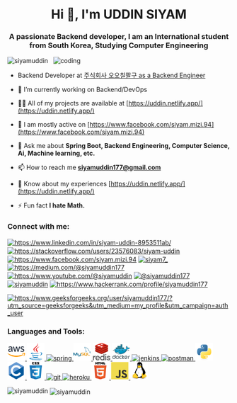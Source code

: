 <h1 align="center">Hi 👋, I'm UDDIN SIYAM</h1>
<h3 align="center">A passionate Backend developer, I am an International student from South Korea, Studying Computer Engineering</h3>
<img align="right" alt="coding" width="400" src="https://media0.giphy.com/media/qgQUggAC3Pfv687qPC/giphy.gif">

<p align="left"> <img src="https://komarev.com/ghpvc/?username=siyamuddin&label=Profile%20views&color=0e75b6&style=flat" alt="siyamuddin" /> </p>

- Backend Developer at [주식회사 오오칠팔구 as a Backend Engineer]([https://github.com/Siyamuddin/UniBlog](https://www.linkedin.com/company/ohohchilpalgu/about/))

- 🌱 I’m currently working on Backend/DevOps

- 👨‍💻 All of my projects are available at [https://uddin.netlify.app/](https://uddin.netlify.app/)

- 📝 I am mostly active on [https://www.facebook.com/siyam.mizi.94](https://www.facebook.com/siyam.mizi.94)

- 💬 Ask me about **Spring Boot, Backend Engineering, Computer Science, Ai, Machine learning, etc.**

- 📫 How to reach me **siyamuddin177@gmail.com**

- 📄 Know about my experiences [https://uddin.netlify.app/](https://uddin.netlify.app/)

- ⚡ Fun fact **I hate Math.**

<h3 align="left">Connect with me:</h3>
<p align="left">
<a href="[https://linkedin.com/in/https://www.linkedin.com/in/siyam-uddin-8953511ab/](https://www.linkedin.com/in/uddin-siyam-8953511ab/)" target="blank"><img align="center" src="https://raw.githubusercontent.com/rahuldkjain/github-profile-readme-generator/master/src/images/icons/Social/linked-in-alt.svg" alt="https://www.linkedin.com/in/siyam-uddin-8953511ab/" height="30" width="40" /></a>
<a href="[https://stackoverflow.com/users/https://stackoverflow.com/users/23576083/siyam-uddin](https://stackoverflow.com/users/23576083/siyam-uddin)" target="blank"><img align="center" src="https://raw.githubusercontent.com/rahuldkjain/github-profile-readme-generator/master/src/images/icons/Social/stack-overflow.svg" alt="https://stackoverflow.com/users/23576083/siyam-uddin" height="30" width="40" /></a>
<a href="https://fb.com/https://www.facebook.com/siyam.mizi.94" target="blank"><img align="center" src="https://raw.githubusercontent.com/rahuldkjain/github-profile-readme-generator/master/src/images/icons/Social/facebook.svg" alt="https://www.facebook.com/siyam.mizi.94" height="30" width="40" /></a>
<a href="https://instagram.com/siyam7_" target="blank"><img align="center" src="https://raw.githubusercontent.com/rahuldkjain/github-profile-readme-generator/master/src/images/icons/Social/instagram.svg" alt="siyam7_" height="30" width="40" /></a>
<a href="https://medium.com/https://medium.com/@siyamuddin177" target="blank"><img align="center" src="https://raw.githubusercontent.com/rahuldkjain/github-profile-readme-generator/master/src/images/icons/Social/medium.svg" alt="https://medium.com/@siyamuddin177" height="30" width="40" /></a>
<a href="https://www.youtube.com/c/https://www.youtube.com/@siyamuddin" target="blank"><img align="center" src="https://raw.githubusercontent.com/rahuldkjain/github-profile-readme-generator/master/src/images/icons/Social/youtube.svg" alt="https://www.youtube.com/@siyamuddin" height="30" width="40" /></a>
<a href="https://www.hackerrank.com/@siyamuddin177" target="blank"><img align="center" src="https://raw.githubusercontent.com/rahuldkjain/github-profile-readme-generator/master/src/images/icons/Social/hackerrank.svg" alt="@siyamuddin177" height="30" width="40" /></a>
<a href="https://www.leetcode.com/siyamuddin" target="blank"><img align="center" src="https://raw.githubusercontent.com/rahuldkjain/github-profile-readme-generator/master/src/images/icons/Social/leet-code.svg" alt="siyamuddin" height="30" width="40" /></a>
<a href="https://www.hackerearth.com/https://www.hackerrank.com/profile/siyamuddin177" target="blank"><img align="center" src="https://raw.githubusercontent.com/rahuldkjain/github-profile-readme-generator/master/src/images/icons/Social/hackerearth.svg" alt="https://www.hackerrank.com/profile/siyamuddin177" height="30" width="40" /></a>
  
<a href="https://auth.geeksforgeeks.org/user/https://www.geeksforgeeks.org/user/siyamuddin177/?utm_source=geeksforgeeks&utm_medium=my_profile&utm_campaign=auth_user" target="blank"><img align="center" src="https://raw.githubusercontent.com/rahuldkjain/github-profile-readme-generator/master/src/images/icons/Social/geeks-for-geeks.svg" alt="https://www.geeksforgeeks.org/user/siyamuddin177/?utm_source=geeksforgeeks&utm_medium=my_profile&utm_campaign=auth_user" height="30" width="40" /></a>
</p>

<h3 align="left">Languages and Tools:</h3>
<p align="left">
<a href="https://aws.amazon.com" target="_blank" rel="noreferrer"> <img src="https://raw.githubusercontent.com/devicons/devicon/master/icons/amazonwebservices/amazonwebservices-original-wordmark.svg" alt="aws" width="40" height="40"/> </a> 
<a href="https://www.java.com" target="_blank" rel="noreferrer"> <img src="https://raw.githubusercontent.com/devicons/devicon/master/icons/java/java-original.svg" alt="java" width="40" height="40"/> </a> 
<a href="https://spring.io/" target="_blank" rel="noreferrer"> <img src="https://www.vectorlogo.zone/logos/springio/springio-icon.svg" alt="spring" width="40" height="40"/> </a>
<a href="https://www.mysql.com/" target="_blank" rel="noreferrer"> <img src="https://raw.githubusercontent.com/devicons/devicon/master/icons/mysql/mysql-original-wordmark.svg" alt="mysql" width="40" height="40"/> </a> 
<a href="https://redis.io" target="_blank" rel="noreferrer"> <img src="https://raw.githubusercontent.com/devicons/devicon/master/icons/redis/redis-original-wordmark.svg" alt="redis" width="40" height="40"/> </a> 
<a href="https://www.docker.com/" target="_blank" rel="noreferrer"> <img src="https://raw.githubusercontent.com/devicons/devicon/master/icons/docker/docker-original-wordmark.svg" alt="docker" width="40" height="40"/> </a>
<a href="https://www.jenkins.io" target="_blank" rel="noreferrer"> <img src="https://www.vectorlogo.zone/logos/jenkins/jenkins-icon.svg" alt="jenkins" width="40" height="40"/> </a> 
<a href="https://postman.com" target="_blank" rel="noreferrer"> <img src="https://www.vectorlogo.zone/logos/getpostman/getpostman-icon.svg" alt="postman" width="40" height="40"/> </a> <a href="https://www.python.org" target="_blank" rel="noreferrer"> <img src="https://raw.githubusercontent.com/devicons/devicon/master/icons/python/python-original.svg" alt="python" width="40" height="40"/> </a>
<a href="https://www.cprogramming.com/" target="_blank" rel="noreferrer"> <img src="https://raw.githubusercontent.com/devicons/devicon/master/icons/c/c-original.svg" alt="c" width="40" height="40"/> </a>
<a href="https://www.w3schools.com/css/" target="_blank" rel="noreferrer"> <img src="https://raw.githubusercontent.com/devicons/devicon/master/icons/css3/css3-original-wordmark.svg" alt="css3" width="40" height="40"/> </a> 
<a href="https://git-scm.com/" target="_blank" rel="noreferrer"> <img src="https://www.vectorlogo.zone/logos/git-scm/git-scm-icon.svg" alt="git" width="40" height="40"/> </a>
<a href="https://heroku.com" target="_blank" rel="noreferrer"> <img src="https://www.vectorlogo.zone/logos/heroku/heroku-icon.svg" alt="heroku" width="40" height="40"/> </a> 
<a href="https://www.w3.org/html/" target="_blank" rel="noreferrer"> <img src="https://raw.githubusercontent.com/devicons/devicon/master/icons/html5/html5-original-wordmark.svg" alt="html5" width="40" height="40"/> </a> 
<a href="https://developer.mozilla.org/en-US/docs/Web/JavaScript" target="_blank" rel="noreferrer"> <img src="https://raw.githubusercontent.com/devicons/devicon/master/icons/javascript/javascript-original.svg" alt="javascript" width="40" height="40"/> </a>
<a href="https://www.linux.org/" target="_blank" rel="noreferrer"> <img src="https://raw.githubusercontent.com/devicons/devicon/master/icons/linux/linux-original.svg" alt="linux" width="40" height="40"/> </a>  
 </p>

<p><img align="left" src="https://github-readme-stats.vercel.app/api/top-langs?username=siyamuddin&show_icons=true&locale=en&layout=compact" alt="siyamuddin" /></p>

<p>&nbsp;<img align="center" src="https://github-readme-stats.vercel.app/api?username=siyamuddin&show_icons=true&locale=en" alt="siyamuddin" /></p>
